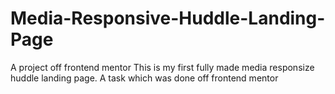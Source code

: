 # Media-Responsive-Huddle-Landing-Page
A project off frontend mentor
This is my first fully made media responsize huddle landing page. A task which was done off frontend mentor
